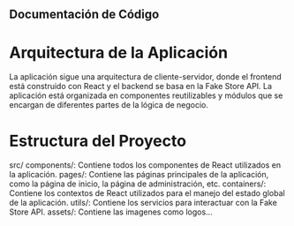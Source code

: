 ## Documentación de Código

# Arquitectura de la Aplicación

La aplicación sigue una arquitectura de cliente-servidor, donde el frontend está construido con React y el backend se basa en la Fake Store API. La aplicación está organizada en componentes reutilizables y módulos que se encargan de diferentes partes de la lógica de negocio.

# Estructura del Proyecto

src/
components/: Contiene todos los componentes de React utilizados en la aplicación.
pages/: Contiene las páginas principales de la aplicación, como la página de inicio, la página de administración, etc.
containers/: Contiene los contextos de React utilizados para el manejo del estado global de la aplicación.
utils/: Contiene los servicios para interactuar con la Fake Store API.
assets/: Contiene las imagenes como logos...
